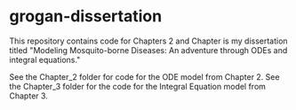 # grogan-dissertation

This repository contains code for Chapters 2 and Chapter is my dissertation titled "Modeling Mosquito-borne Diseases: An adventure through ODEs and integral equations."

See the Chapter_2 folder for code for the ODE model from Chapter 2.
See the Chapter_3 folder for the code for the Integral Equation model from Chapter 3. 
